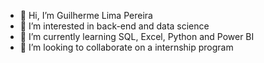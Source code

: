 - 👋 Hi, I’m Guilherme Lima Pereira
- 👀 I’m interested in back-end and data science
- 🌱 I’m currently learning SQL, Excel, Python and Power BI
- 💞️ I’m looking to collaborate on a internship program
